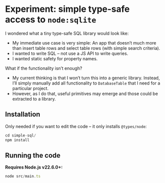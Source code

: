 # Experiment: simple type-safe access to `node:sqlite`

I wondered what a tiny type-safe SQL library would look like:

* My immediate use case is very simple: An app that doesn’t much more than insert table rows and select table rows (with simple search criteria).
* I wanted to write SQL – not use a JS API to write queries.
* I wanted static safety for property names.

What if the functionality isn’t enough?

* My current thinking is that I won’t turn this into a generic library. Instead, I’ll simply manually add all functionality to `DatabaseTable` that I need for a particular project.
* However, as I do that, useful primitives may emerge and those could be extracted to a library.

## Installation

Only needed if you want to edit the code – it only installs `@types/node`:

```js
cd simple-sql/
npm install
```

## Running the code

**Requires Node.js v22.6.0+:**

```js
node src/main.ts
```
